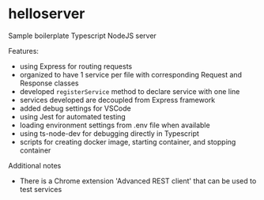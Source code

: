 # helloserver
Sample boilerplate Typescript NodeJS server

Features:
- using Express for routing requests
- organized to have 1 service per file with corresponding Request and Response classes
- developed `registerService` method to declare service with one line
- services developed are decoupled from Express framework
- added debug settings for VSCode
- using Jest for automated testing
- loading environment settings from .env file when available
- using ts-node-dev for debugging directly in Typescript
- scripts for creating docker image, starting container, and stopping container

Additional notes
- There is a Chrome extension 'Advanced REST client' that can be used to test services
